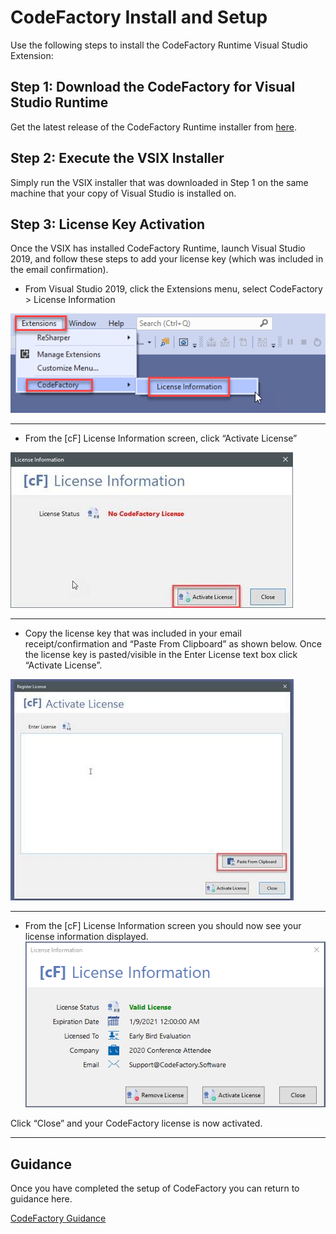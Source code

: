 # CodeFactory Install and Setup
Use the following steps to install the CodeFactory Runtime Visual Studio Extension:

## Step 1: Download the CodeFactory for Visual Studio Runtime
Get the latest release of the CodeFactory Runtime installer from [here](https://github.com/CodeFactoryLLC/CodeFactory/releases/latest).

## Step 2: Execute the VSIX Installer
Simply run the VSIX installer that was downloaded in Step 1 on the same machine that your copy of Visual Studio is installed on.  

## Step 3: License Key Activation
Once the VSIX has installed CodeFactory Runtime, launch Visual Studio 2019, and follow these steps to add your license key (which was included in the email confirmation). 

- From Visual Studio 2019, click the Extensions menu, select CodeFactory > License Information

![](Images/step1_extensions_menu.png)
___
-  From the [cF] License Information screen, click “Activate License”

![](Images/Step2_licenseInfo_Screen.jpeg)
___
- Copy the license key that was included in your email receipt/confirmation and “Paste From Clipboard” as shown below. Once the license key is pasted/visible in the Enter License text box click “Activate License”.

![](Images/Step3_Activate_License.jpeg) 
___
- From the [cF] License Information screen you should now see your license information displayed.
![](images/Activated_License.png)

Click “Close” and your CodeFactory license is now activated.
___

## Guidance
Once you have completed the setup of CodeFactory you can return to guidance here.

[CodeFactory Guidance](../Overview.md)
